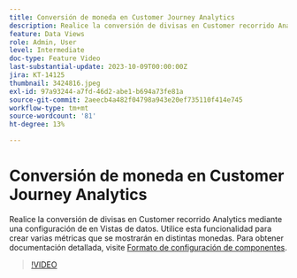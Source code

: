 ```yaml
---
title: Conversión de moneda en Customer Journey Analytics
description: Realice la conversión de divisas en Customer recorrido Analytics mediante una configuración de en Vistas de datos. Utilice esta funcionalidad para crear varias métricas que se mostrarán en distintas monedas.
feature: Data Views
role: Admin, User
level: Intermediate
doc-type: Feature Video
last-substantial-update: 2023-10-09T00:00:00Z
jira: KT-14125
thumbnail: 3424816.jpeg
exl-id: 97a93244-a7fd-46d2-abe1-b694a73fe81a
source-git-commit: 2aeecb4a482f04798a943e20ef735110f414e745
workflow-type: tm+mt
source-wordcount: '81'
ht-degree: 13%

---
```


# Conversión de moneda en Customer Journey Analytics

Realice la conversión de divisas en Customer recorrido Analytics mediante una configuración de en Vistas de datos. Utilice esta funcionalidad para crear varias métricas que se mostrarán en distintas monedas. Para obtener documentación detallada, visite [Formato de configuración de componentes](https://experienceleague.adobe.com/docs/analytics-platform/using/cja-dataviews/component-settings/format.html?lang=es#currency).

>[!VIDEO](https://video.tv.adobe.com/v/3424816/?learn=on)

